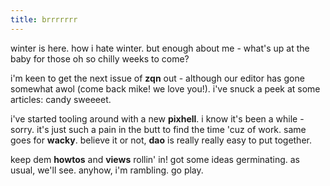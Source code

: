 ```yaml
---
title: brrrrrrr
---
```


winter is here. how i hate winter. but enough about me - what's up at the baby for those oh so chilly weeks to come?

i'm keen to get the next issue of **zqn** out - although our editor has gone somewhat awol (come back mike! we love you!). i've snuck a peek at some articles: candy sweeeet.

i've started tooling around with a new **pixhell**. i know it's been a while - sorry. it's just such a pain in the butt to find the time 'cuz of work. same goes for **wacky**. believe it or not, **dao** is really really easy to put together.

keep dem **howtos** and **views** rollin' in! got some ideas germinating. as usual, we'll see. anyhow, i'm rambling. go play.